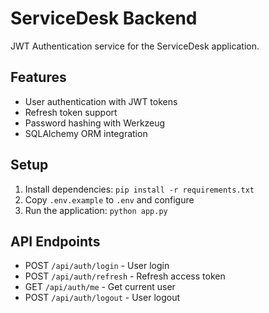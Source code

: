 # ServiceDesk Backend

JWT Authentication service for the ServiceDesk application.

## Features
- User authentication with JWT tokens
- Refresh token support
- Password hashing with Werkzeug
- SQLAlchemy ORM integration

## Setup
1. Install dependencies: `pip install -r requirements.txt`
2. Copy `.env.example` to `.env` and configure
3. Run the application: `python app.py`

## API Endpoints
- POST `/api/auth/login` - User login
- POST `/api/auth/refresh` - Refresh access token
- GET `/api/auth/me` - Get current user
- POST `/api/auth/logout` - User logout